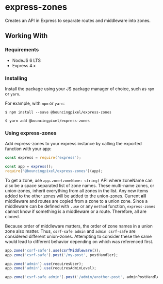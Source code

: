 # express-zones

Creates an API in Express to separate routes and middleware into zones.

## Working With

### Requirements

- NodeJS 6 LTS
- Express 4.x

### Installing

Install the package using your JS package manager of choice, such as `npm` or `yarn`.

For example, with `npm` or `yarn`:
```
$ npm install --save @bouncingpixel/express-zones

$ yarn add @bouncingpixel/express-zones
```

### Using express-zones

Add express-zones to your express instance by calling the exported function with your app:

```js
const express = require('express');

const app = express();
require('@bouncingpixel/express-zones')(app);
```

To get a zone, use `app.zone(zoneName: string)` API where zoneName can also be a space separated list of zone names.
These multi-name zones, or union-zones, inherit everything from all zones in the list.
Any new items added to the other zones will be added to the union-zones.
Current **all** middleware and routes are copied from a zone to a union zone.
Since a middleware can be defined with `.use` or any `method` function, `express-zones` cannot know if something is a middleware or a route. Therefore, all are cloned.

Because order of middleware matters, the order of zone names in a union zone also matter.
Thus, `csrf-safe admin` and `admin csrf-safe` are considered different union-zones.
Attempting to consider these the same would lead to different behavior depending on which was referenced first.

```js
app.zone('csrf-safe').use(csrfMiddleware());
app.zone('csrf-safe').post('/my-post', postHandler);

app.zone('admin').use(requiresUser);
app.zone('admin').use(requiresAdminLevel);

app.zone('csrf-safe admin').post('/admin/another-post', adminPostHandler);
```
